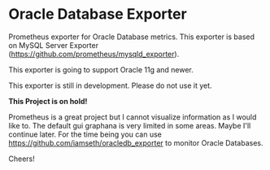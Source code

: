 # Oracle Database Exporter

Prometheus exporter for Oracle Database metrics. This exporter is based on MySQL Server Exporter (https://github.com/prometheus/mysqld_exporter).

This exporter is going to support Oracle 11g and newer.

This exporter is still in development. Please do not use it yet.

**This Project is on hold!**

Prometheus is a great project but I cannot visualize information as I would like to. The default gui graphana is very limited in some areas. Maybe I'll continue later. For the time being you can use https://github.com/iamseth/oracledb_exporter to monitor Oracle Databases.

Cheers!
